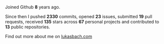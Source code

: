 Joined Github **8** years ago.

Since then I pushed **2330** commits, opened **23** issues, submitted **19** pull requests, received **135** stars across **67** personal projects and contributed to **13** public repositories.

Find out more about me on [lukasbach.com](https://lukasbach.com)
